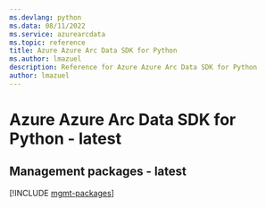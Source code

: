 ```yaml
---
ms.devlang: python
ms.data: 08/11/2022
ms.service: azurearcdata
ms.topic: reference
title: Azure Azure Arc Data SDK for Python
ms.author: lmazuel
description: Reference for Azure Azure Arc Data SDK for Python
author: lmazuel
---
```

# Azure Azure Arc Data SDK for Python - latest

## Management packages - latest
[!INCLUDE [mgmt-packages](azure-arc-data-mgmt-index.md)]
